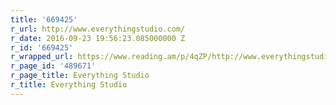 ```yaml
---
title: '669425'
r_url: http://www.everythingstudio.com/
r_date: 2016-09-23 19:56:23.085000000 Z
r_id: '669425'
r_wrapped_url: https://www.reading.am/p/4qZP/http://www.everythingstudio.com/
r_page_id: '489671'
r_page_title: Everything Studio
r_title: Everything Studio
---
```


